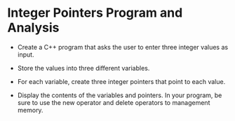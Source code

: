 # Integer Pointers Program and Analysis

* Create a C++ program that asks the user to enter three integer values as input.

* Store the values into three different variables.

* For each variable, create three integer pointers that point to each value.

* Display the contents of the variables and pointers. In your program, be sure to use the new operator and delete operators to management memory.
